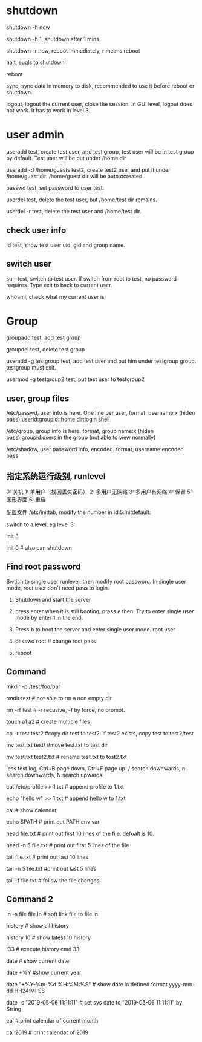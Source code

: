 # shutdown

shutdown -h now

shutdown -h 1, shutdown after 1 mins

shutdown -r now, reboot immediately, r means reboot

halt, euqls to shutdown

reboot

sync, sync data in memory to disk, recommended to use it before reboot or shutdown.

logout, logout the current user, close the session. In GUI level, logout does not work. It has to work in level 3.


# user admin

useradd test, create test user, and test group, test user will be in test group by default. Test user will be put under /home dir

useradd -d /home/guests test2, create test2 user and put it under /home/guest dir. /home/guest dir will be auto ocreated.

passwd test, set password to user test. 

userdel test, delete the test user, but /home/test dir remains.

userdel -r test, delete the test user and /home/test dir.

## check user info

id test, show test user uid, gid and group name.

## switch user

su - test, switch to test user. If switch from root to test, no password requires. Type exit to back to current user.

whoami, check what my current user is

# Group

groupadd test, add test group

groupdel test, delete test group

useradd -g testgroup test, add test user and put him under testgroup group. testgroup must exit.

usermod -g testgroup2 test, put test user to testgroup2

## user, group files

/etc/passwd, user info is here. One line per user, 
format, username:x (hiden pass):userid:groupid::home dir:login shell

/etc/group, group info is here.
format, group name:x (hiden pass):groupid:users in the group (not able to view normally)

/etc/shadow, user password info, encoded.
format, username:encoded pass

## 指定系统运行级别, runlevel

0: 关机
1: 单用户（找回丢失密码）
2: 多用户无网络
3: 多用户有网络
4: 保留
5: 图形界面
6: 重启

配置文件 /etc/inittab, modify the number in id:5:initdefault:

switch to a level, eg level 3:

init 3

init 0  # also can shutdown

## Find root password

Swtich to single user runlevel, then modify root password. In single user mode, root user don't need pass to login.

1. Shutdown and start the server

2. press enter when it is still booting, press e then. Try to enter single user mode by enter 1 in the end.

3. Press b to boot the server and enter single user mode. root user 

4. passwd root # change root pass

5. reboot

## Command

mkdir -p /test/foo/bar

rmdir test   # not able to rm a non empty dir

rm -rf test  # -r recusive, -f by force, no promot.

touch a1 a2 # create multiple files

cp -r test test2  #copy dir test to test2. if test2 exists, copy test to test2/test 

mv test.txt test/ #move test.txt to test dir

mv test.txt test2.txt # rename test.txt to test2.txt

less test.log, Ctrl+B page down, Ctrl+F page up. / search downwards, n search downwards, N search upwards

cat /etc/profile >> 1.txt # append profile to 1.txt

echo "hello w" >> 1.txt # append hello w to 1.txt

cal # show calendar

echo $PATH  # print out PATH env var

head file.txt  # print out first 10 lines of the file, defualt is 10.

head -n 5 file.txt # print out first 5 lines of the file

tail file.txt # print out last 10 lines

tail -n 5 file.txt  #print out last 5 lines

tail -f file.txt # follow the file changes


## Command 2

ln -s file file.ln  # soft link file to file.ln

history # show all history

history 10 # show latest 10 history

!33 # execute history cmd 33.

date # show current date

date +%Y  #show current year

date "+%Y-%m-%d %H:%M:%S"  # show date in defined format yyyy-mm-dd HH24:MI:SS

date -s "2019-05-06 11:11:11"  # set sys date to "2019-05-06 11:11:11" by String

cal # print calendar of current month

cal 2019 # print calendar of 2019
